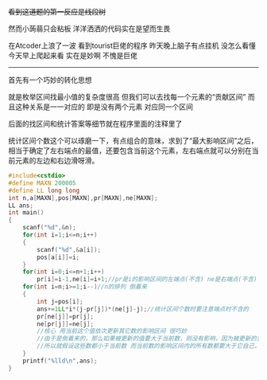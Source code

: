 ~~看到这道题的第一反应是线段树~~

然而小蒟蒻只会粘板 洋洋洒洒的代码实在是望而生畏

在Atcoder上浪了一波 看到tourist巨佬的程序 昨天晚上脑子有点挂机 没怎么看懂 今天早上爬起来看 实在是妙啊 不愧是巨佬



------------

首先有一个巧妙的转化思想

就是枚举区间找最小值的复杂度很高 但我们可以去找每一个元素的“贡献区间”  而且这种关系是一一对应的 即是没有两个元素 对应同一个区间

后面的找区间和统计答案等细节就在程序里面的注释里了

统计区间个数这个可以琢磨一下，有点组合的意味，求到了“最大影响区间”之后，相当于确定了左右端点的最值，还要包含当前这个元素，左右端点就可以分别在当前元素的左边和右边滑呀滑。

```cpp
#include<cstdio>
#define MAXN 200005
#define LL long long
int n,a[MAXN],pos[MAXN],pr[MAXN],ne[MAXN];
LL ans;
int main()
{
	scanf("%d",&n);
	for(int i=1;i<=n;i++)
	{
		scanf("%d",&a[i]);
		pos[a[i]]=i;
	}
	for(int i=0;i<=n+1;i++)
		pr[i]=i-1,ne[i]=i+1;//pr是i的影响区间的左端点(不含) ne是右端点(不含) 注意是不含！！！
	for(int i=n;i>=1;i--)//n的排列 倒着来
	{
		int j=pos[i];
		ans+=1LL*i*(j-pr[j])*(ne[j]-j);//统计区间个数时要注意端点时不含的
		pr[ne[j]]=pr[j];
		ne[pr[j]]=ne[j];
		//核心 用当前这个值依次更新其它数的影响区间 很巧妙
		//由于是倒着来的，那么如果被更新的值要大于当前数，则没有影响，因为被更新的贡献已经算完了
		//所以就假设这些数都小于当前数 而当前数的影响区间内的所有数都要大于它自己，也大于被更新数，所以可以更新区间
	}
	printf("%lld\n",ans);
}
```